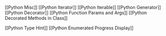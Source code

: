 [[Python Misc]]
[[Python Iterator]]
[[Python Iterable]]
[[Python Generator]]
[[Python Decorator]]
[[Python Function Params and Args]]
[[Python Decorated Methods in Class]]

[[Python Type Hint]]
[[Python Enumerated Progress Display]]
